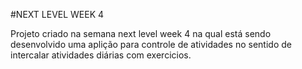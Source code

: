 #NEXT LEVEL WEEK 4

Projeto criado na semana next level week 4 na qual está sendo desenvolvido uma aplição para controle de atividades no sentido de intercalar atividades diárias com exercicios. 